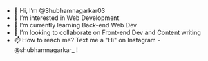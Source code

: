 - 👋 Hi, I’m @Shubhamnagarkar03
- 👀 I’m interested in Web Development
- 🌱 I’m currently learning Back-end Web Dev
- 💞️ I’m looking to collaborate on Front-end Dev and Content writing
- 📫 How to reach me? Text me a "Hi" on Instagram - @shubhamnagarkar_ 
!
<!---
Shubhamnagarkar03/Shubhamnagarkar03 is a ✨ special ✨ repository because its `README.md` (this file) appears on your GitHub profile.
You can click the Preview link to take a look at your changes.
--->
